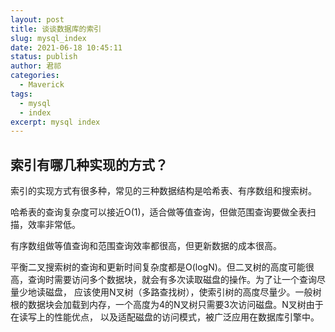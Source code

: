 ```yaml
---
layout: post
title: 谈谈数据库的索引
slug: mysql_index
date: 2021-06-18 10:45:11
status: publish
author: 君祁
categories:
  - Maverick
tags:
  - mysql
  - index
excerpt: mysql index
---
```


## 索引有哪几种实现的方式？
索引的实现方式有很多种，常见的三种数据结构是哈希表、有序数组和搜索树。

哈希表的查询复杂度可以接近O(1)，适合做等值查询，但做范围查询要做全表扫描，效率非常低。

有序数组做等值查询和范围查询效率都很高，但更新数据的成本很高。

平衡二叉搜索树的查询和更新时间复杂度都是O(logN)。但二叉树的高度可能很高，查询时需要访问多个数据块，就会有多次读取磁盘的操作。为了让一个查询尽量少地读磁盘， 
应该使用N叉树（多路查找树），使索引树的高度尽量少。一般树根的数据块会加载到内存，一个高度为4的N叉树只需要3次访问磁盘。N叉树由于在读写上的性能优点，
以及适配磁盘的访问模式，被广泛应用在数据库引擎中。